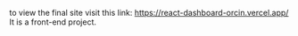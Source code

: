 to view the final site visit this link: https://react-dashboard-orcin.vercel.app/
It is a front-end project.
